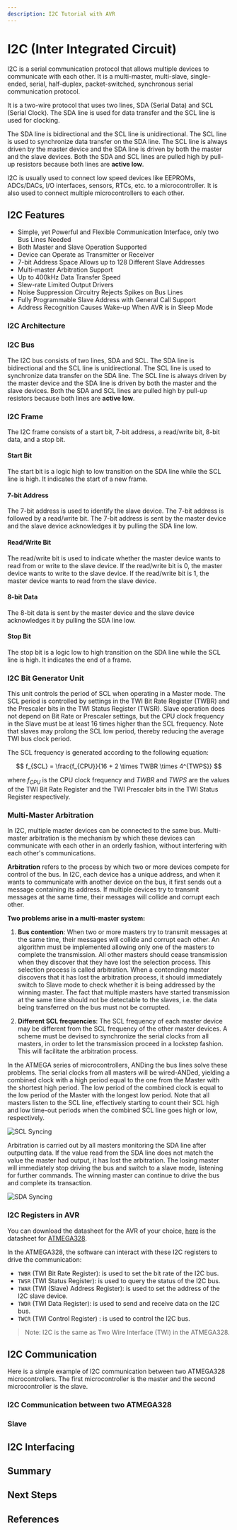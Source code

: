 ```yaml
---
description: I2C Tutorial with AVR
---
```

# I2C (Inter Integrated Circuit)

I2C is a serial communication protocol that allows multiple devices to communicate with each other. It is a multi-master, multi-slave, single-ended, serial, half-duplex, packet-switched, synchronous serial communication protocol.

It is a two-wire protocol that uses two lines, SDA (Serial Data) and SCL (Serial Clock). The SDA line is used for data transfer and the SCL line is used for clocking.

The SDA line is bidirectional and the SCL line is unidirectional. The SCL line is used to synchronize data transfer on the SDA line. The SCL line is always driven by the master device and the SDA line is driven by both the master and the slave devices. Both the SDA and SCL lines are pulled high by pull-up resistors because both lines are **active low**.

I2C is usually used to connect low speed devices like EEPROMs, ADCs/DACs, I/O interfaces, sensors, RTCs, etc. to a microcontroller. It is also used to connect multiple microcontrollers to each other.

## I2C Features

- Simple, yet Powerful and Flexible Communication Interface, only two Bus Lines Needed
- Both Master and Slave Operation Supported
- Device can Operate as Transmitter or Receiver
- 7-bit Address Space Allows up to 128 Different Slave Addresses
- Multi-master Arbitration Support
- Up to 400kHz Data Transfer Speed
- Slew-rate Limited Output Drivers
- Noise Suppression Circuitry Rejects Spikes on Bus Lines
- Fully Programmable Slave Address with General Call Support
- Address Recognition Causes Wake-up When AVR is in Sleep Mode

### I2C Architecture

### I2C Bus

The I2C bus consists of two lines, SDA and SCL. The SDA line is bidirectional and the SCL line is unidirectional. The SCL line is used to synchronize data transfer on the SDA line. The SCL line is always driven by the master device and the SDA line is driven by both the master and the slave devices. Both the SDA and SCL lines are pulled high by pull-up resistors because both lines are **active low**.

### I2C Frame

The I2C frame consists of a start bit, 7-bit address, a read/write bit, 8-bit data, and a stop bit.

#### Start Bit

The start bit is a logic high to low transition on the SDA line while the SCL line is high. It indicates the start of a new frame.

#### 7-bit Address

The 7-bit address is used to identify the slave device. The 7-bit address is followed by a read/write bit. The 7-bit address is sent by the master device and the slave device acknowledges it by pulling the SDA line low.

#### Read/Write Bit

The read/write bit is used to indicate whether the master device wants to read from or write to the slave device. If the read/write bit is 0, the master device wants to write to the slave device. If the read/write bit is 1, the master device wants to read from the slave device.

#### 8-bit Data

The 8-bit data is sent by the master device and the slave device acknowledges it by pulling the SDA line low.

#### Stop Bit

The stop bit is a logic low to high transition on the SDA line while the SCL line is high. It indicates the end of a frame.

### I2C Bit Generator Unit

This unit controls the period of SCL when operating in a Master mode. The SCL period is controlled by settings in the TWI Bit Rate Register (TWBR) and the Prescaler bits in the TWI Status Register (TWSR). Slave operation does not depend on Bit Rate or Prescaler settings, but the CPU clock frequency in the Slave must be at least 16 times higher than the SCL frequency. Note that slaves may prolong the SCL low period, thereby reducing the average TWI bus clock period.

The SCL frequency is generated according to the following equation:

$$ f_{SCL} = \frac{f_{CPU}}{16 + 2 \times TWBR \times 4^{TWPS}} $$

where $f_{CPU}$ is the CPU clock frequency and $TWBR$ and $TWPS$ are the values of the TWI Bit Rate Register and the TWI Prescaler bits in the TWI Status Register respectively.

### Multi-Master Arbitration

In I2C, multiple master devices can be connected to the same bus. Multi-master arbitration is the mechanism by which these devices can communicate with each other in an orderly fashion, without interfering with each other's communications.

**Arbitration** refers to the process by which two or more devices compete for control of the bus. In I2C, each device has a unique address, and when it wants to communicate with another device on the bus, it first sends out a message containing its address. If multiple devices try to transmit messages at the same time, their messages will collide and corrupt each other.

**Two problems arise in a multi-master system:**

1. **Bus contention**: When two or more masters try to transmit messages at the same time, their messages will collide and corrupt each other.
An algorithm must be implemented allowing only one of the masters to complete the transmission. All other masters should cease transmission when they discover that they have lost the selection process. This selection process is called arbitration. When a contending master discovers that it has lost the arbitration process, it should immediately switch to Slave mode to check whether it is being addressed by the winning master. The fact that multiple masters have started transmission at the same time should not be detectable to the slaves, i.e. the data being transferred on the bus must not be corrupted.

2. **Different SCL frequencies**: The SCL frequency of each master device may be different from the SCL frequency of the other master devices.
A scheme must be devised to synchronize the serial clocks from all masters, in order to let the transmission proceed in a lockstep fashion. This will facilitate the arbitration process.

In the ATMEGA series of microcontrollers, ANDing the bus lines solve these problems. The serial clocks from all masters will be wired-ANDed, yielding a combined clock with a high period equal to the one from the Master with the shortest high period. The low period of the combined clock is equal to the low period of the Master with the longest low period. Note that all masters listen to the SCL line, effectively starting to count their SCL high and low time-out periods when the combined SCL line goes high or low, respectively.

![SCL Syncing](../../assets/scl-syncing-between-multiple-masters.png)

Arbitration is carried out by all masters monitoring the SDA line after outputting data. If the value read from the SDA line does not match the value the master had output, it has lost the arbitration. The losing master will immediately stop driving the bus and switch to a slave mode, listening for further commands. The winning master can continue to drive the bus and complete its transaction.

![SDA Syncing](../../asset/../assets/arbitration-between-masters.png)

### I2C Registers in AVR

You can download the datasheet for the AVR of your choice, [here](https://ww1.microchip.com/downloads/aemDocuments/documents/MCU08/ProductDocuments/DataSheets/ATmega48A-PA-88A-PA-168A-PA-328-P-DS-DS40002061B.pdf) is the datasheet for [ATMEGA328](https://www.microchip.com/en-us/product/ATmega328).

In the ATMEGA328, the software can interact with these I2C registers to drive the communication:

- `TWBR` (TWI Bit Rate Register): is used to set the bit rate of the I2C bus.
- `TWSR` (TWI Status Register): is used to query the status of the I2C bus.
- `TWAR` (TWI (Slave) Address Register): is used to set the address of the I2C slave device.
- `TWDR` (TWI Data Register): is used to send and receive data on the I2C bus.
- `TWCR` (TWI Control Register) : is used to control the I2C bus.

> Note: I2C is the same as Two Wire Interface (TWI) in the ATMEGA328.

## I2C Communication

Here is a simple example of I2C communication between two ATMEGA328 microcontrollers. The first microcontroller is the master and the second microcontroller is the slave.

### I2C Communication between two ATMEGA328


### Slave
## I2C Interfacing

## Summary

## Next Steps

## References
